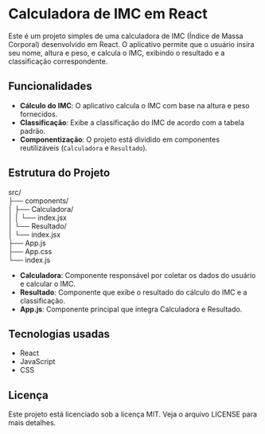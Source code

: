 # Calculadora de IMC em React

Este é um projeto simples de uma calculadora de IMC (Índice de Massa Corporal) desenvolvido em React. O aplicativo permite que o usuário insira seu nome, altura e peso, e calcula o IMC, exibindo o resultado e a classificação correspondente.

## Funcionalidades

- **Cálculo do IMC**: O aplicativo calcula o IMC com base na altura e peso fornecidos.
- **Classificação**: Exibe a classificação do IMC de acordo com a tabela padrão.
- **Componentização**: O projeto está dividido em componentes reutilizáveis (`Calculadora` e `Resultado`).

## Estrutura do Projeto

src/  
├── components/  
│   ├── Calculadora/  
│   │   └── index.jsx  
│   └── Resultado/  
│       └── index.jsx  
├── App.js  
├── App.css  
└── index.js  

- **Calculadora**: Componente responsável por coletar os dados do usuário e calcular o IMC.
- **Resultado**: Componente que exibe o resultado do cálculo do IMC e a classificação.
- **App.js**: Componente principal que integra Calculadora e Resultado.


## Tecnologias usadas

- React
- JavaScript
- CSS

## Licença

Este projeto está licenciado sob a licença MIT. Veja o arquivo LICENSE para mais detalhes.

